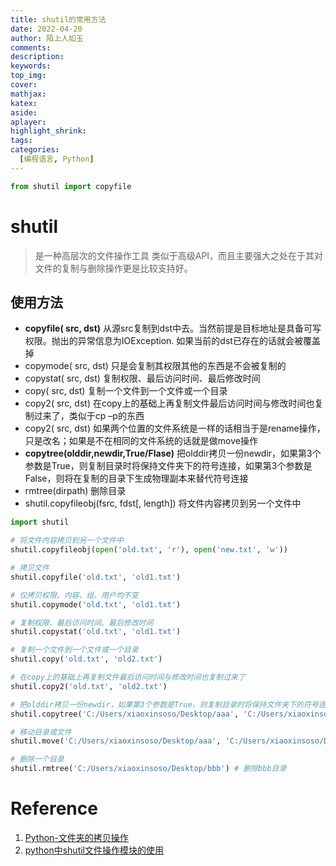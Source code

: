 ```yaml
---
title: shutil的常用方法
date: 2022-04-20
author: 陌上人如玉
comments:
description:
keywords:
top_img:
cover:
mathjax:
katex:
aside:
aplayer:
highlight_shrink:
tags: 
categories:
  [编程语言, Python]
---
```


```python
from shutil import copyfile
```

# shutil

> 是一种高层次的文件操作工具
>  类似于高级API，而且主要强大之处在于其对文件的复制与删除操作更是比较支持好。

## 使用方法

* **copyfile( src, dst)**    从源src复制到dst中去。当然前提是目标地址是具备可写权限。抛出的异常信息为IOException. 如果当前的dst已存在的话就会被覆盖掉
* copymode( src, dst)    只是会复制其权限其他的东西是不会被复制的
* copystat( src, dst)    复制权限、最后访问时间、最后修改时间
* copy( src, dst)        复制一个文件到一个文件或一个目录
* copy2( src, dst)   在copy上的基础上再复制文件最后访问时间与修改时间也复制过来了，类似于cp –p的东西
* copy2( src, dst)   如果两个位置的文件系统是一样的话相当于是rename操作，只是改名；如果是不在相同的文件系统的话就是做move操作
* **copytree(olddir,newdir,True/Flase)**     把olddir拷贝一份newdir，如果第3个参数是True，则复制目录时将保持文件夹下的符号连接，如果第3个参数是False，则将在复制的目录下生成物理副本来替代符号连接
* rmtree(dirpath) 删除目录
* shutil.copyfileobj(fsrc, fdst[, length])  将文件内容拷贝到另一个文件中

```python
import shutil

# 将文件内容拷贝到另一个文件中
shutil.copyfileobj(open('old.txt', 'r'), open('new.txt', 'w'))

# 拷贝文件
shutil.copyfile('old.txt', 'old1.txt')

# 仅拷贝权限。内容、组、用户均不变
shutil.copymode('old.txt', 'old1.txt')

# 复制权限、最后访问时间、最后修改时间
shutil.copystat('old.txt', 'old1.txt')

# 复制一个文件到一个文件或一个目录
shutil.copy('old.txt', 'old2.txt')

# 在copy上的基础上再复制文件最后访问时间与修改时间也复制过来了
shutil.copy2('old.txt', 'old2.txt')

# 把olddir拷贝一份newdir，如果第3个参数是True，则复制目录时将保持文件夹下的符号连接，如果第3个参数是False，则将在复制的目录下生成物理副本来替代符号连接
shutil.copytree('C:/Users/xiaoxinsoso/Desktop/aaa', 'C:/Users/xiaoxinsoso/Desktop/bbb')

# 移动目录或文件
shutil.move('C:/Users/xiaoxinsoso/Desktop/aaa', 'C:/Users/xiaoxinsoso/Desktop/bbb') # 把aaa目录移动到bbb目录下

# 删除一个目录
shutil.rmtree('C:/Users/xiaoxinsoso/Desktop/bbb') # 删除bbb目录
```


# Reference
1. [Python-文件夹的拷贝操作](https://www.cnblogs.com/wangzhilong/p/11986994.html#:~:text=Python-%E6%96%87%E4%BB%B6%E5%A4%B9%E7%9A%84%E6%8B%B7%E8%B4%9D%E6%93%8D%E4%BD%9C.%20%E5%9C%A8Python%E4%B8%AD%EF%BC%8C%E6%83%B3%E8%A6%81%E5%AE%9E%E7%8E%B0%E6%96%87%E4%BB%B6%E5%A4%B9%E7%9A%84%E6%8B%B7%E8%B4%9D%EF%BC%8C%E9%9C%80%E4%BD%BF%E7%94%A8shutil%E5%8C%85%EF%BC%8C%E5%85%B6%E4%B8%AD%E6%96%87%E4%BB%B6%E5%A4%8D%E5%88%B6%E7%9A%84%E5%86%85%E7%BD%AE%E5%87%BD%E6%95%B0%E4%B8%BAshutil.copy.%20%E8%BF%99%E9%87%8C%E4%BB%8B%E7%BB%8D%E4%B8%A4%E7%A7%8D%E6%8B%B7%E8%B4%9D%E6%96%B9%E5%BC%8F%EF%BC%9A.%20%E7%AC%AC%E4%B8%80%E7%A7%8D%E4%B8%BA%E6%96%87%E4%BB%B6%E5%A4%B9%E6%95%B4%E4%BD%93%E6%8B%B7%E8%B4%9D%EF%BC%9A.%20import%20os%20import%20shutil,not%20os.path.exists%20%28target_path%29%3A%20%23%20%E5%A6%82%E6%9E%9C%E7%9B%AE%E6%A0%87%E8%B7%AF%E5%BE%84%E4%B8%8D%E5%AD%98%E5%9C%A8%E5%8E%9F%E6%96%87%E4%BB%B6%E5%A4%B9%E7%9A%84%E8%AF%9D%E5%B0%B1%E5%88%9B%E5%BB%BA%20os.makedirs%20%28target_path%29%20)
2. [python中shutil文件操作模块的使用](https://www.jianshu.com/p/b4c87aa6fd24)